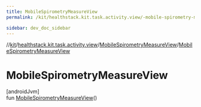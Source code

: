 ```yaml
---
title: MobileSpirometryMeasureView
permalink: /kit/healthstack.kit.task.activity.view/-mobile-spirometry-measure-view/-mobile-spirometry-measure-view.html

sidebar: dev_doc_sidebar
---
```

//[kit](../../../kit.html)/[healthstack.kit.task.activity.view](../index.html)/[MobileSpirometryMeasureView](index.html)/[MobileSpirometryMeasureView](-mobile-spirometry-measure-view.html)



# MobileSpirometryMeasureView



[androidJvm]\
fun [MobileSpirometryMeasureView](-mobile-spirometry-measure-view.html)()




